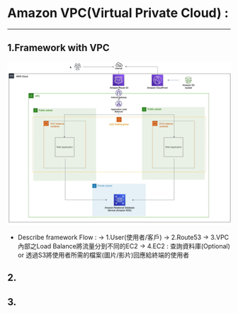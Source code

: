 # Amazon VPC(Virtual Private Cloud) : 
<hr/>

## 1.Framework with VPC
![image](../data/img/VPC/framework_with_VPC.png)

- Describe framework Flow : 
    -> 1.User(使用者/客戶) 
    -> 2.Route53 
    -> 3.VPC內部之Load Balance將流量分到不同的EC2 
    -> 4.EC2 : 查詢資料庫(Optional) or 透過S3將使用者所需的檔案(圖片/影片)回應給終端的使用者

  
## 2.
## 3.  